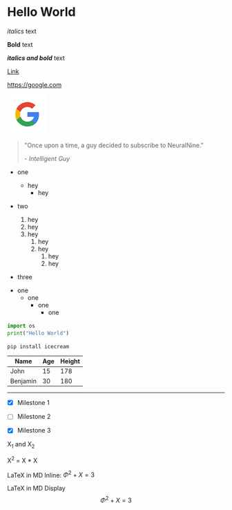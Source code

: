 # Hello World


*italics* text

**Bold** text

***italics and bold*** text



[Link][myreference]

[myreference]: https://www.youtube.com/watch?v=34_dRW42kYI&list=WL&index=44

[//]: <> (This is also a comment)
<https://google.com> 

![Google logo](google_logo.png)


> "Once upon a time, a guy decided to subscribe to NeuralNine."
>
> *\- Intelligent Guy*

* one
  * hey
    * hey

* two
    1. hey
    2. hey
    3. hey
       1. hey
       2. hey
            1. hey
            2. hey
* three

- one
  - one
    - one
      - one
     
        


```python
import os
print("Hello World")
```

```
pip install icecream
```


|Name|Age|Height|
|----|---|------|
|John|15|178|
|Benjamin|30|180|

---

- [X] Milestone 1
- [ ] Milestone 2
- [X] Milestone 3


X<sub>1</sub> and X<sub>2</sub>

X<sup>2</sup> = X * X

LaTeX in MD Inline: $\Phi^{2} + X = 3$


LaTeX in MD Display $$\Phi^{2} + X = 3$$








